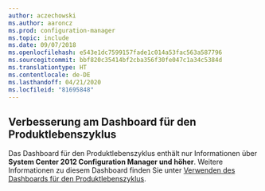 ```yaml
---
author: aczechowski
ms.author: aaroncz
ms.prod: configuration-manager
ms.topic: include
ms.date: 09/07/2018
ms.openlocfilehash: e543e1dc7599157fade1c014a53fac563a587796
ms.sourcegitcommit: bbf820c35414bf2cba356f30fe047c1a34c5384d
ms.translationtype: HT
ms.contentlocale: de-DE
ms.lasthandoff: 04/21/2020
ms.locfileid: "81695848"
---
```

## <a name="improvement-to-lifecycle-dashboard"></a><a name="bkmk_lifecycle"></a>Verbesserung am Dashboard für den Produktlebenszyklus
<!--1358702-->

Das Dashboard für den Produktlebenszyklus enthält nur Informationen über **System Center 2012 Configuration Manager und höher**. Weitere Informationen zu diesem Dashboard finden Sie unter [Verwenden des Dashboards für den Produktlebenszyklus](../../clients/manage/asset-intelligence/product-lifecycle-dashboard.md).


